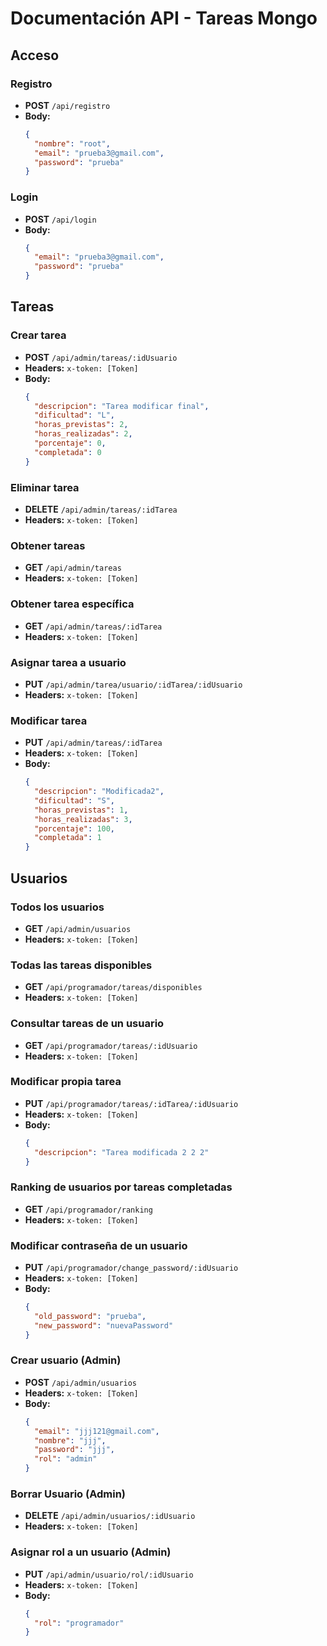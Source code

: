 
# Documentación API - Tareas Mongo

## Acceso

### Registro
- **POST** `/api/registro`
- **Body:**
  ```json
  {
    "nombre": "root",
    "email": "prueba3@gmail.com",
    "password": "prueba"
  }
  ```

### Login
- **POST** `/api/login`
- **Body:**
  ```json
  {
    "email": "prueba3@gmail.com",
    "password": "prueba"
  }
  ```


## Tareas

### Crear tarea
- **POST** `/api/admin/tareas/:idUsuario`
- **Headers:** `x-token: [Token]`
- **Body:**
  ```json
  {
    "descripcion": "Tarea modificar final",
    "dificultad": "L",
    "horas_previstas": 2,
    "horas_realizadas": 2,
    "porcentaje": 0,
    "completada": 0
  }
  ```

### Eliminar tarea
- **DELETE** `/api/admin/tareas/:idTarea`
- **Headers:** `x-token: [Token]`

### Obtener tareas
- **GET** `/api/admin/tareas`
- **Headers:** `x-token: [Token]`

### Obtener tarea específica
- **GET** `/api/admin/tareas/:idTarea`
- **Headers:** `x-token: [Token]`

### Asignar tarea a usuario
- **PUT** `/api/admin/tarea/usuario/:idTarea/:idUsuario`
- **Headers:** `x-token: [Token]`

### Modificar tarea
- **PUT** `/api/admin/tareas/:idTarea`
- **Headers:** `x-token: [Token]`
- **Body:**
  ```json
  {
    "descripcion": "Modificada2",
    "dificultad": "S",
    "horas_previstas": 1,
    "horas_realizadas": 3,
    "porcentaje": 100,
    "completada": 1
  }
  ```


## Usuarios

### Todos los usuarios
- **GET** `/api/admin/usuarios`
- **Headers:** `x-token: [Token]`

### Todas las tareas disponibles
- **GET** `/api/programador/tareas/disponibles`
- **Headers:** `x-token: [Token]`

### Consultar tareas de un usuario
- **GET** `/api/programador/tareas/:idUsuario`
- **Headers:** `x-token: [Token]`

### Modificar propia tarea
- **PUT** `/api/programador/tareas/:idTarea/:idUsuario`
- **Headers:** `x-token: [Token]`
- **Body:**
  ```json
  {
    "descripcion": "Tarea modificada 2 2 2"
  }
  ```

### Ranking de usuarios por tareas completadas
- **GET** `/api/programador/ranking`
- **Headers:** `x-token: [Token]`

### Modificar contraseña de un usuario
- **PUT** `/api/programador/change_password/:idUsuario`
- **Headers:** `x-token: [Token]`
- **Body:**
  ```json
  {
    "old_password": "prueba",
    "new_password": "nuevaPassword"
  }
  ```

### Crear usuario (Admin)
- **POST** `/api/admin/usuarios`
- **Headers:** `x-token: [Token]`
- **Body:**
  ```json
  {
    "email": "jjj121@gmail.com",
    "nombre": "jjj",
    "password": "jjj",
    "rol": "admin"
  }
  ```

### Borrar Usuario (Admin)
- **DELETE** `/api/admin/usuarios/:idUsuario`
- **Headers:** `x-token: [Token]`

### Asignar rol a un usuario (Admin)
- **PUT** `/api/admin/usuario/rol/:idUsuario`
- **Headers:** `x-token: [Token]`
- **Body:**
  ```json
  {
    "rol": "programador"
  }
  ```
